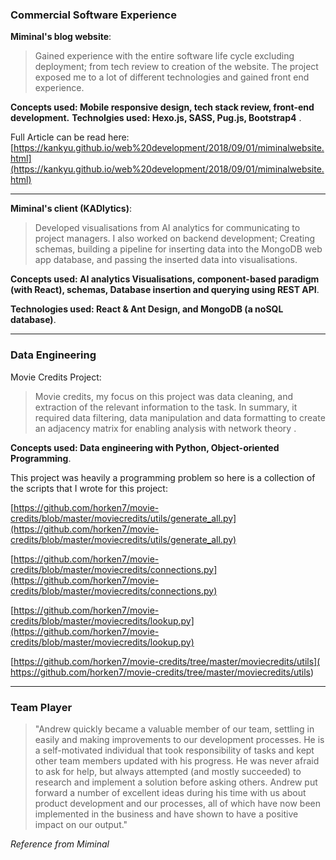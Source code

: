 ### Commercial Software Experience 

**Miminal's blog website**:

> Gained experience with the entire software life cycle excluding deployment; from tech review to creation of the website.
The project exposed me to a lot of different technologies and gained front end experience.

**Concepts used: Mobile responsive design, tech stack review, front-end development.**
**Technolgies used: Hexo.js, SASS, Pug.js, Bootstrap4** .

Full Article can be read here: [https://kankyu.github.io/web%20development/2018/09/01/miminalwebsite.html](https://kankyu.github.io/web%20development/2018/09/01/miminalwebsite.html)

---

**Miminal's client (KADlytics)**:
> Developed visualisations from AI analytics for communicating to project managers. I also worked on backend development; Creating schemas, building a pipeline for inserting data into the MongoDB web app database, and passing the inserted data into visualisations.

**Concepts used: AI analytics Visualisations, component-based paradigm (with React), schemas, Database insertion and querying using REST API**. 

**Technologies used: React & Ant Design, and MongoDB (a noSQL database)**.

---

### Data Engineering

Movie Credits Project:

> Movie credits, my focus on this project was data cleaning, and extraction of the relevant information to the task. In summary, it required data filtering, data manipulation and data formatting to create an adjacency matrix for enabling analysis with network theory . 

**Concepts used: Data engineering with Python, Object-oriented Programming**.

This project was heavily a programming problem so here is a collection of the scripts that I wrote for this project:

[https://github.com/horken7/movie-credits/blob/master/moviecredits/utils/generate_all.py](https://github.com/horken7/movie-credits/blob/master/moviecredits/utils/generate_all.py)

[https://github.com/horken7/movie-credits/blob/master/moviecredits/connections.py](https://github.com/horken7/movie-credits/blob/master/moviecredits/connections.py)

[https://github.com/horken7/movie-credits/blob/master/moviecredits/lookup.py](https://github.com/horken7/movie-credits/blob/master/moviecredits/lookup.py)

[https://github.com/horken7/movie-credits/tree/master/moviecredits/utils](
https://github.com/horken7/movie-credits/tree/master/moviecredits/utils)

---

### Team Player
> "Andrew quickly became a valuable member of our team, settling in easily and making improvements to our development processes. He is a self-motivated individual that took responsibility of tasks and kept other team members updated with his progress. He was never afraid to ask for help, but always attempted (and mostly succeeded) to research and implement a solution before asking others. Andrew put forward a number of excellent ideas during his time with us about product development and our processes, all of which have now been implemented in the business and have shown to have a positive impact on our output."

*Reference from Miminal*
